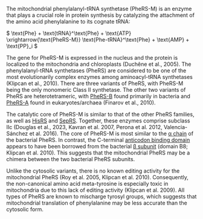 

The mitochondrial phenylalanyl-tRNA synthetase (PheRS-M) is an enzyme that plays a crucial role in protein synthesis by catalyzing the attachment of the amino acid phenylalanine to its cognate tRNA:




$ \text{Phe} + \text{tRNA}^\text{Phe} + \text{ATP} \xrightarrow{\text{PheRS-M}} \text{Phe-tRNA}^\text{Phe} + \text{AMP} + \text{PP}_i  $


The gene for PheRS-M is expressed in the nucleus and the protein is localized to the mitochondria and chloroplasts (Duchêne et al., 2005). 
The phenylalanyl-tRNA synthetases (PheRS) are considered to be one of the most evolutionarily complex enzymes among aminoacyl-tRNA synthetases (Klipcan et al., 2010). 
There are three variants of PheRS, with PheRS-M being the only monomeric Class II synthetase. 
The other two variants of PheRS are heterotetrameric, with [PheRS-B](/class2/phe1) found primarily in bacteria and [PheRS-A](/class2/phe3) found in eukaryotes/archaea (Finarov et al., 2010).


The catalytic core of PheRS-M is similar to that of the other PheRS families, as well as [HisRS](/class2/his) and [SepRS](/class2/sep). 
Together, these enzymes comprise subclass IIc (Douglas et al., 2023, Kavran et al. 2007, Perona et al. 2012, Valencia-Sánchez et al. 2016). 
The core of PheRS-M is most similar to the [&alpha; chain](/class2/phe1) of the bacterial PheRS.
In contrast, the C-terminal [anticodon binding domain](/superfamily/class2/Anticodon_binding_domain_F) appears to have been borrowed from the bacterial [&beta; subunit](/class2/phe2)  (domain B8; Klipcan et al. 2010). This suggests that the mitochondrial PheRS may be a chimera between the two bacterial PheRS subunits. 


Unlike the cytosolic variants, there is no known editing activity for the mitochondrial PheRS (Roy et al. 2005, Klipcan et al. 2010). Consequently, the non-canonical amino acid meta-tyrosine is especially toxic in mitochondria due to this lack of editing activity (Klipcan et al. 2009).  All types of PheRS are known to mischarge tyrosyl groups, which suggests that mitochondrial translation of phenylalanine may be less accurate than the cytosolic form.



